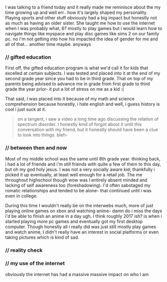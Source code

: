 I was talking to a friend today and it really made me reminisce about the my time growing up and well err.. how it's largely shaped my personality. Playing sports and other stuff obviously had a big impact but honestly not as much as having an older sister. She taught me how to use the internet when I was probably what, 6? mostly to play games but i would learn how to navigate things like myspace and play disc games like sims 2 on our family pc. no i'm not getting into how his impacted the idea of gender for me and all of that... another time maybe. anyways

### // gifted education

First off, the gifted education program is what we'd call it for kids that excelled at certain subjects. I was tested and placed into it at the end of my second grade year since you had to be in third grade. That on top of my parents being advised to advance me in grade from first grade to third grade the year prior- it put a lot of stress on me as a kid :(

That said, I was placed into it because of my math and science comprehension because honestly, i hate english and well, i guess history is cool i just suck at it.

> on a tangent, i saw a video a long time ago discussing the relation of spectrum disorder. I honestly kind of forgot about it until this conversation with my friend, but it honestly should have been a clue to look into things. bleh-

### // between then and now

Most of my middle school was the same until 8th grade year. thinking back, i had a lot of friends and i'm still friends with quite a few of them to this day, but oh my god holy jesus. I was not a very socially aware kid; thankfully i picked it up eventually, at least well enough for a retail job. The me throughout highschool though wow was I entirely absent minded and lacking of self awareness too (foreshadowing). I'd often sabotaged my romatic relationships and tended to be alone- that continued until i was even in college.

During this time I wouldn't really be on the interwebs much, more of just playing online games on xbox and watching anime- damn do i miss the days i'd be able to finish an anime in a day ugh. I think roughly 2017 ish? is when i started playing more pc games and eventually got my first desktop computer. Though honestly all i really did was just still mostly play games and watch anime, I didn't really have an interest in social platforms or even taking pictures which is kind of sad.

### // reality check



### // my use of the internet

obviously the internet has had a massive massive impact on who I am